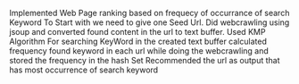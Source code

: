 Implemented Web Page ranking based on frequecy of occurrance of search Keyword
To Start with we need to give one Seed Url.
Did webcrawling using jsoup and converted found content in the url to text buffer.
Used KMP Algorithm For searching KeyWord in the created text buffer
calculated frequency found keyword in each url while doing the webcrawling and stored the frequency in the hash Set
Recommended the url as output that has most occurrence of search keyword
